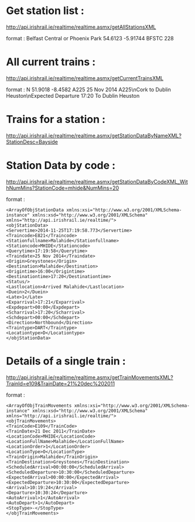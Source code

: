 # Get station list :
http://api.irishrail.ie/realtime/realtime.asmx/getAllStationsXML

format :
	<ArrayOfObjStation xmlns:xsi="http://www.w3.org/2001/XMLSchema-instance" xmlns:xsd="http://www.w3.org/2001/XMLSchema" xmlns="http://api.irishrail.ie/realtime/">
	<objStation>
	<StationDesc>Belfast Central</StationDesc>
	<StationAlias/>                 or   <StationAlias>Phoenix Park</StationAlias>
	<StationLatitude>54.6123</StationLatitude>
	<StationLongitude>-5.91744</StationLongitude>
	<StationCode>BFSTC</StationCode>
	<StationId>228</StationId>
	</objStation>
 

# All current trains :
http://api.irishrail.ie/realtime/realtime.asmx/getCurrentTrainsXML

format :
	<ArrayOfObjTrainPositions xmlns:xsi="http://www.w3.org/2001/XMLSchema-instance" xmlns:xsd="http://www.w3.org/2001/XMLSchema" xmlns="http://api.irishrail.ie/realtime/">
	<objTrainPositions>
	<TrainStatus>N</TrainStatus>
	<TrainLatitude>51.9018</TrainLatitude>
	<TrainLongitude>-8.4582</TrainLongitude>
	<TrainCode>A225</TrainCode>
	<TrainDate>25 Nov 2014</TrainDate>
	<PublicMessage>
A225\nCork to Dublin Heuston\nExpected Departure 17:20
	</PublicMessage>
	<Direction>To Dublin Heuston</Direction>
	</objTrainPositions>


# Trains for a station :
http://api.irishrail.ie/realtime/realtime.asmx/getStationDataByNameXML?StationDesc=Bayside


# Station Data by code :

http://api.irishrail.ie/realtime/realtime.asmx/getStationDataByCodeXML_WithNumMins?StationCode=mhide&NumMins=20

format :

	<ArrayOfObjStationData xmlns:xsi="http://www.w3.org/2001/XMLSchema-instance" xmlns:xsd="http://www.w3.org/2001/XMLSchema" xmlns="http://api.irishrail.ie/realtime/">
	<objStationData>
	<Servertime>2014-11-25T17:19:58.773</Servertime>
	<Traincode>E821</Traincode>
	<Stationfullname>Malahide</Stationfullname>
	<Stationcode>MHIDE</Stationcode>
	<Querytime>17:19:58</Querytime>
	<Traindate>25 Nov 2014</Traindate>
	<Origin>Greystones</Origin>
	<Destination>Malahide</Destination>
	<Origintime>16:00</Origintime>
	<Destinationtime>17:20</Destinationtime>
	<Status/>
	<Lastlocation>Arrived Malahide</Lastlocation>
	<Duein>2</Duein>
	<Late>1</Late>
	<Exparrival>17:21</Exparrival>
	<Expdepart>00:00</Expdepart>
	<Scharrival>17:20</Scharrival>
	<Schdepart>00:00</Schdepart>
	<Direction>Northbound</Direction>
	<Traintype>DART</Traintype>
	<Locationtype>D</Locationtype>
	</objStationData>


# Details of a single train :
http://api.irishrail.ie/realtime/realtime.asmx/getTrainMovementsXML?TrainId=e109&TrainDate=21%20dec%202011

format :

	<ArrayOfObjTrainMovements xmlns:xsi="http://www.w3.org/2001/XMLSchema-instance" xmlns:xsd="http://www.w3.org/2001/XMLSchema" xmlns="http://api.irishrail.ie/realtime/">
	<objTrainMovements>
	<TrainCode>E109</TrainCode>
	<TrainDate>21 Dec 2011</TrainDate>
	<LocationCode>MHIDE</LocationCode>
	<LocationFullName>Malahide</LocationFullName>
	<LocationOrder>1</LocationOrder>
	<LocationType>O</LocationType>
	<TrainOrigin>Malahide</TrainOrigin>
	<TrainDestination>Greystones</TrainDestination>
	<ScheduledArrival>00:00:00</ScheduledArrival>
	<ScheduledDeparture>10:30:00</ScheduledDeparture>
	<ExpectedArrival>00:00:00</ExpectedArrival>
	<ExpectedDeparture>10:30:00</ExpectedDeparture>
	<Arrival>10:19:24</Arrival>
	<Departure>10:30:24</Departure>
	<AutoArrival>1</AutoArrival>
	<AutoDepart>1</AutoDepart>
	<StopType>-</StopType>
	</objTrainMovements>


